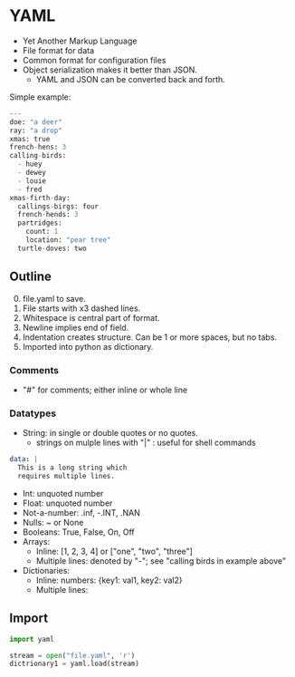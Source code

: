 # YAML
- Yet Another Markup Language
- File format for data
- Common format for configuration files
- Object serialization makes it better than JSON.
    - YAML and JSON can be converted back and forth.

Simple example:

```python
---
doe: "a deer"
ray: "a drop"
xmas: true
french-hens: 3
calling-birds: 
  - huey
  - dewey
  - louie
  - fred
xmas-firth-day:
  callings-birgs: four
  french-hends: 3
  partridges:
    count: 1
    location: "pear tree"
  turtle-doves: two
```

## Outline
0. file.yaml to save.
1. File starts with x3 dashed lines.
2. Whitespace is central part of format.
3. Newline implies end of field.
4. Indentation creates structure. Can be 1 or more spaces, but no tabs.
5. Imported into python as dictionary.


### Comments
- "#" for comments; either inline or whole line

### Datatypes
- String: in single or double quotes or no quotes.
    - strings on mulple lines with "|" : useful for shell commands

```yaml
data: |
  This is a long string which
  requires multiple lines.
```

- Int: unquoted number
- Float: unquoted number
- Not-a-number: .inf, -.INT, .NAN
- Nulls: ~ or None
- Booleans: True, False, On, Off
- Arrays:
    - Inline: [1, 2, 3, 4] or ["one", "two", "three"]
    - Multiple lines: denoted by "-"; see "calling birds in example above"
- Dictionaries: 
    - Inline: numbers: {key1: val1, key2: val2}
    - Multiple lines:


## Import

```python
import yaml

stream = open("file.yaml", 'r')
dictrionary1 = yaml.load(stream)
```
